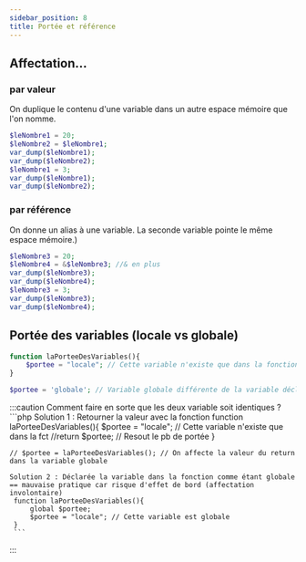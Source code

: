 ```yaml
---
sidebar_position: 8
title: Portée et référence
---
```


## Affectation...

### par valeur

On duplique le contenu d'une variable dans un autre espace mémoire que l'on nomme.

```php
$leNombre1 = 20;
$leNombre2 = $leNombre1;
var_dump($leNombre1);
var_dump($leNombre2);
$leNombre1 = 3;
var_dump($leNombre1);
var_dump($leNombre2);
```

### par référence

On donne un alias à une variable. La seconde variable pointe le même espace mémoire.)

```php
$leNombre3 = 20;
$leNombre4 = &$leNombre3; //& en plus
var_dump($leNombre3);
var_dump($leNombre4);
$leNombre3 = 3;
var_dump($leNombre3);
var_dump($leNombre4);
```

## Portée des variables (locale vs globale)

```php
function laPorteeDesVariables(){
    $portee = "locale"; // Cette variable n'existe que dans la fonction
}

$portee = 'globale'; // Variable globale différente de la variable déclaré dans la fonction precedement
```

:::caution Comment faire en sorte que les deux variable soit identiques ?
    ```php
    Solution 1 : Retourner la valeur avec la fonction
     function laPorteeDesVariables(){
         $portee = "locale"; // Cette variable n'existe que dans la fct
         //return $portee; // Resout le pb de portée
     }

    // $portee = laPorteeDesVariables(); // On affecte la valeur du return dans la variable globale

    Solution 2 : Déclarée la variable dans la fonction comme étant globale == mauvaise pratique car risque d'effet de bord (affectation involontaire)
     function laPorteeDesVariables(){
         global $portee;
         $portee = "locale"; // Cette variable est globale
     }
     ```
:::
